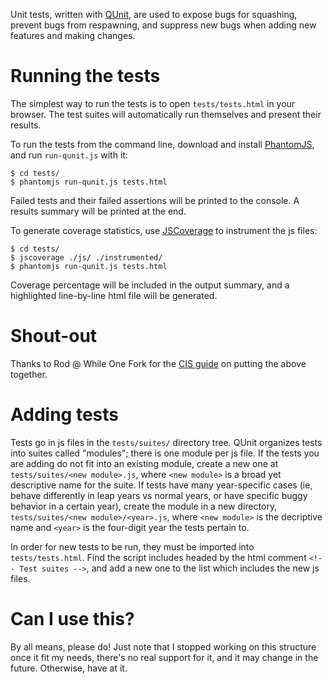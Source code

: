 Unit tests, written with [QUnit](http://docs.jquery.com/QUnit), are used to
expose bugs for squashing, prevent bugs from respawning, and suppress new
bugs when adding new features and making changes.

# Running the tests

The simplest way to run the tests is to open `tests/tests.html` in your browser.
The test suites will automatically run themselves and present their results.

To run the tests from the command line, download and install
[PhantomJS](http://phantomjs.org/), and run `run-qunit.js` with it:

    $ cd tests/
    $ phantomjs run-qunit.js tests.html

Failed tests and their failed assertions will be printed to the console.  A
results summary will be printed at the end.

To generate coverage statistics, use [JSCoverage](http://siliconforks.com/jscoverage/)
to instrument the js files:

    $ cd tests/
    $ jscoverage ./js/ ./instrumented/
    $ phantomjs run-qunit.js tests.html

Coverage percentage will be included in the output summary, and a highlighted
line-by-line html file will be generated.

# Shout-out

Thanks to Rod @ While One Fork for the
[CIS guide](http://whileonefork.blogspot.com/2011/10/integrating-javascript-tests-into-cli.html)
on putting the above together.

# Adding tests

Tests go in js files in the `tests/suites/` directory tree.  QUnit organizes
tests into suites called "modules"; there is one module per js file.  If the
tests you are adding do not fit into an existing module, create a new one at
`tests/suites/<new module>.js`, where `<new module>` is a broad yet
descriptive name for the suite.  If tests have many year-specific cases (ie,
behave differently in leap years vs normal years, or have specific buggy
behavior in a certain year), create the module in a new directory,
`tests/suites/<new module>/<year>.js`, where `<new module>` is the decriptive
name and `<year>` is the four-digit year the tests pertain to.

In order for new tests to be run, they must be imported into `tests/tests.html`.
Find the script includes headed by the html comment `<!-- Test suites -->`, and
add a new one to the list which includes the new js files.

# Can I use this?

By all means, please do!  Just note that I stopped working on this structure
once it fit my needs, there's no real support for it, and it may change in the
future.  Otherwise, have at it.
